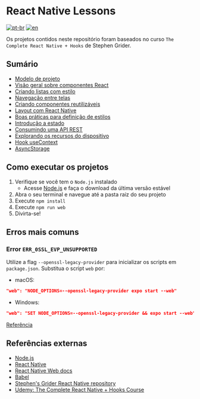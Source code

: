 # React Native Lessons
[![pt-br](https://img.shields.io/badge/lang-pt--br-green.svg)](./README.md)
[![en](https://img.shields.io/badge/lang-en-red.svg)](./README-en.md)

Os projetos contidos neste repositório foram baseados no curso `The Complete React Native + Hooks` de Stephen Grider.

## Sumário

- [Modelo de projeto](00-boilerplate-project)
- [Visão geral sobre componentes React](01-overview-react-components)
- [Criando listas com estilo](02-list-building-with-style)
- [Navegação entre telas](03-navigation-between-screens)
- [Criando componentes reutilizáveis](04-building-reusable-components)
- [Layout com React Native](05-layout-with-react-native)
- [Boas práticas para definição de estilos](06-styling-best-practices)
- [Introdução a estado](07-state-introduction)
- [Consumindo uma API REST](08-consuming-a-rest-api)
- [Explorando os recursos do dispositivo](09-expo-device)
- [Hook useContext](10-use-context-hook)
- [AsyncStorage](11-async-storage)

## Como executar os projetos

1. Verifique se você tem o `Node.js` instalado
    - Acesse [Node.js](https://nodejs.org/) e faça o download da última versão estável
2. Abra o seu terminal e navegue até a pasta raiz do seu projeto
3. Execute `npm install`
4. Execute `npm run web`
5. Divirta-se!

## Erros mais comuns

### Error `ERR_0SSL_EVP_UNSUPPORTED`
Utilize a flag `--openssl-legacy-provider` para inicializar os scripts em `package.json`. Substitua o script `web` por:
- macOS: 
```json
"web": "NODE_OPTIONS=--openssl-legacy-provider expo start --web"
```
- Windows: 
```json
"web": "SET NODE_OPTIONS=--openssl-legacy-provider && expo start --web"
```

[Referência](https://stackoverflow.com/questions/69719601/getting-error-digital-envelope-routines-reason-unsupported-code-err-oss)

## Referências externas
- [Node.js](https://nodejs.org/)
- [React Native](https://reactnative.dev/)
- [React Native Web docs](https://necolas.github.io/react-native-web/docs/)
- [Babel](https://babeljs.io)
- [Stephen's Grider React Native repository](https://github.com/StephenGrider/rn-casts)
- [Udemy: The Complete React Native + Hooks Course](https://www.udemy.com/course/the-complete-react-native-and-redux-course)